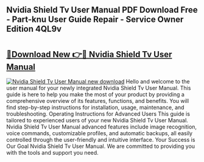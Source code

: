 ## Nvidia Shield Tv User Manual PDF Download Free - Part-knu User Guide Repair - Service Owner Edition 4QL9v

# <h2><a href="http://cf11097.oget.top/?id=Nvidia+Shield+Tv+User+Manual">🔗Download New 👉🔴 Nvidia Shield Tv User Manual</a></h2>

[![Nvidia Shield Tv User Manual new download](https://i.imgur.com/5g1atiW.png)](http://cf11097.oget.top/?id=Nvidia+Shield+Tv+User+Manual)
Hello and welcome to the user manual for your newly integrated Nvidia Shield Tv User Manual. This guide is here to help you make the most of your product by providing a comprehensive overview of its features, functions, and benefits. You will find step-by-step instructions for installation, usage, maintenance, and troubleshooting. Operating Instructions for Advanced Users This guide is tailored to experienced users of your new Nvidia Shield Tv User Manual. Nvidia Shield Tv User Manual advanced features include image recognition, voice commands, customizable profiles, and automatic backups, all easily controlled through the user-friendly and intuitive interface. Your Success is Our Goal Nvidia Shield Tv User Manual. We are committed to providing you with the tools and support you need.
